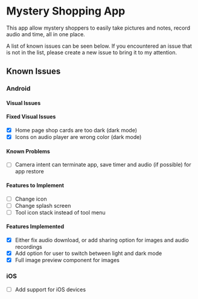 # Mystery Shopping App
This app allow mystery shoppers to easily take pictures and notes, record audio and time,
all in one place.

A list of known issues can be seen below. If you encountered an issue that is not in the
list, please create a new issue to bring it to my attention.


## Known Issues

### Android
#### Visual Issues

#### Fixed Visual Issues
- [x] Home page shop cards are too dark (dark mode)
- [x] Icons on audio player are wrong color (dark mode)

#### Known Problems
 - [ ] Camera intent can terminate app, save timer and audio (if possible) for app restore

#### Features to Implement
- [ ] Change icon
- [ ] Change splash screen
- [ ] Tool icon stack instead of tool menu

#### Features Implemented
- [x] Either fix audio download, or add sharing option for images and audio recordings
- [x] Add option for user to switch between light and dark mode
- [x] Full image preview component for images

### iOS
- [ ] Add support for iOS devices
